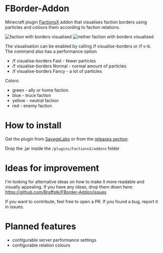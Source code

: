 # FBorder-Addon
Minecraft plugin [FactionsX](https://www.spigotmc.org/resources/factionsx.83459/) addon that visualises faction borders using particles and colours them according to faction relations.

![faction with borders visualised](https://i.imgur.com/08Z9ndp.png "Example faction")
![nether faction with borders visualised](https://i.imgur.com/6XvebN9.png "nether faction")

The visualisation can be enabled by calling /f visualise-borders or /f v-b. The command also has a performance option

- /f visualise-borders Fast - fewer particles
- /f visualise-borders Normal - normal amount of particles
- /f visualise-borders Fancy - a lot of particles

Colors:
- green - ally or home faction
- blue - truce faction
- yellow - neutral faction
- red - enemy faction

# How to install
Get the plugin from [SavageLabs](https://savagelabs.net/store/FBorder-Addon) or from the [releases section](https://github.com/Braffolk/FBorder-Addon/releases).

Drop the .jar inside the `/plugins/FactionsX/addons` folder

# Ideas for improvement
I'm looking for alternative ideas on how to make it more readable and visually appealing. If you have any ideas, drop them down here: https://github.com/Braffolk/FBorder-Addon/issues

If you want to contribute, feel free to open a PR. If you found a bug, report it in issues. 

# Planned features
- configurable server performance settings
- configurable relation colours
